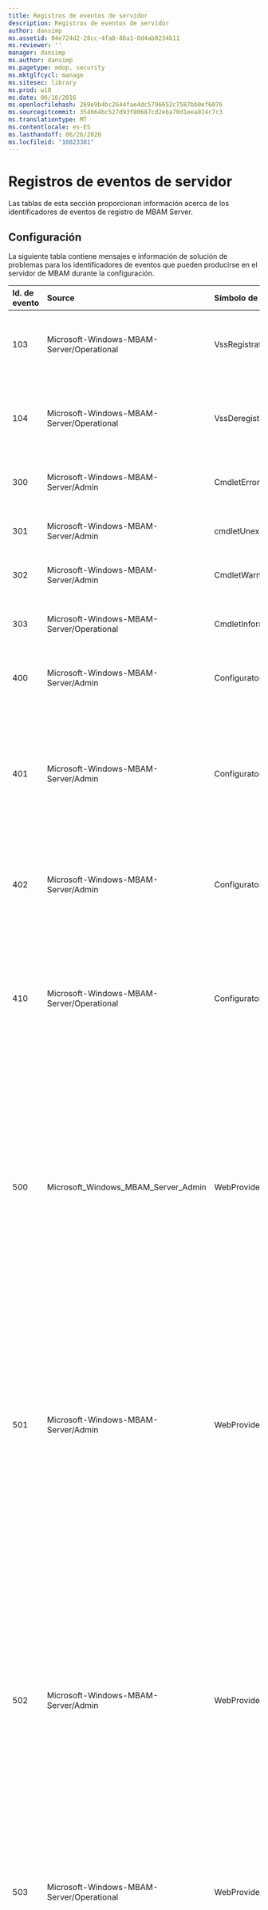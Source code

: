 ```yaml
---
title: Registros de eventos de servidor
description: Registros de eventos de servidor
author: dansimp
ms.assetid: 04e724d2-28cc-4fa8-86a1-0d4ab0234b11
ms.reviewer: ''
manager: dansimp
ms.author: dansimp
ms.pagetype: mdop, security
ms.mktglfcycl: manage
ms.sitesec: library
ms.prod: w10
ms.date: 06/16/2016
ms.openlocfilehash: 269e9b4bc2644fae4dc5796652c7587bb0ef6076
ms.sourcegitcommit: 354664bc527d93f80687cd2eba70d1eea024c7c3
ms.translationtype: MT
ms.contentlocale: es-ES
ms.lasthandoff: 06/26/2020
ms.locfileid: "10823381"
---
```

# Registros de eventos de servidor


Las tablas de esta sección proporcionan información acerca de los identificadores de eventos de registro de MBAM Server.

## Configuración


La siguiente tabla contiene mensajes e información de solución de problemas para los identificadores de eventos que pueden producirse en el servidor de MBAM durante la configuración.

<table>
<colgroup>
<col width="20%" />
<col width="20%" />
<col width="20%" />
<col width="20%" />
<col width="20%" />
</colgroup>
<thead>
<tr class="header">
<th align="left">Id. de evento</th>
<th align="left">Source</th>
<th align="left">Símbolo de evento</th>
<th align="left">Mensaje</th>
<th align="left">Solución de problemas</th>
</tr>
</thead>
<tbody>
<tr class="odd">
<td align="left"><p>103</p></td>
<td align="left"><p>Microsoft-Windows-MBAM-Server/Operational</p></td>
<td align="left"><p>VssRegistrationException</p></td>
<td align="left"><p>Se produjo una excepción durante el registro de VSS.</p></td>
<td align="left"><p></p></td>
</tr>
<tr class="even">
<td align="left"><p>104</p></td>
<td align="left"><p>Microsoft-Windows-MBAM-Server/Operational</p></td>
<td align="left"><p>VssDeregistrationException</p></td>
<td align="left"><p>Se produjo una excepción durante la anulación del registro de VSS.</p></td>
<td align="left"><p></p></td>
</tr>
<tr class="odd">
<td align="left"><p>300</p></td>
<td align="left"><p>Microsoft-Windows-MBAM-Server/Admin</p></td>
<td align="left"><p>CmdletError</p></td>
<td align="left"><p>Error al quitar la carpeta.</p></td>
<td align="left"><p>Indica que se ha producido un error de terminación al realizar una tarea. Examine otros mensajes de eventos en el registro para diagnosticar más el programa de instalación de MBAM.</p></td>
</tr>
<tr class="even">
<td align="left"><p>301</p></td>
<td align="left"><p>Microsoft-Windows-MBAM-Server/Admin</p></td>
<td align="left"><p>cmdletUnexpectedError</p></td>
<td align="left"><p>Error de cmdlet inesperado.</p></td>
<td align="left"><p></p></td>
</tr>
<tr class="odd">
<td align="left"><p>302</p></td>
<td align="left"><p>Microsoft-Windows-MBAM-Server/Admin</p></td>
<td align="left"><p>CmdletWarning</p></td>
<td align="left"><p>ADVERTENCIA de cmdlet.</p></td>
<td align="left"><p></p></td>
</tr>
<tr class="even">
<td align="left"><p>303</p></td>
<td align="left"><p>Microsoft-Windows-MBAM-Server/Operational</p></td>
<td align="left"><p>CmdletInformation</p></td>
<td align="left"><p>Información del cmdlet.</p></td>
<td align="left"><p>Solo informativo; no se necesita solución de problemas. El evento indica que los cmdlets están realizando una tarea, como enabling\disabling una característica o cancelando una operación.</p></td>
</tr>
<tr class="odd">
<td align="left"><p>400</p></td>
<td align="left"><p>Microsoft-Windows-MBAM-Server/Admin</p></td>
<td align="left"><p>ConfiguratorError</p></td>
<td align="left"><p>Error de configurador.</p></td>
<td align="left"><p>Indica que se ha producido un error al iniciar el configurador de MBAM. Asegúrese de que el usuario tiene los privilegios adecuados para iniciar el configurador de MBAM.</p></td>
</tr>
<tr class="even">
<td align="left"><p>401</p></td>
<td align="left"><p>Microsoft-Windows-MBAM-Server/Admin</p></td>
<td align="left"><p>ConfiguratorUnexpectedError</p></td>
<td align="left"><p>Error inesperado del configurador.</p></td>
<td align="left"><p>Indica que se ha producido un error de terminación al realizar una tarea de configurador de MBAM. El mensaje de error contendrá más detalles sobre el error. Examine otros mensajes de error en el registro de eventos para diagnosticar más el programa de instalación de MBAM. Entre los errores conocidos se incluyen:</p>
<ul>
<li><p>Error al recuperar o validar un certificado seleccionado por el usuario</p></li>
<li><p>Error al analizar la dirección URL de los informes</p></li>
<li><p>Error al abrir registros de eventos para el usuario</p></li>
</ul></td>
</tr>
<tr class="odd">
<td align="left"><p>402</p></td>
<td align="left"><p>Microsoft-Windows-MBAM-Server/Admin</p></td>
<td align="left"><p>ConfiguratorWarning</p></td>
<td align="left"><p>ADVERTENCIA del configurador.</p></td>
<td align="left"><p>Indica que una tarea del configurador de MBAM no se ha completado de la forma esperada, pero no ha fallado por completo. Entre las tareas conocidas se incluyen los certificados que faltan en el almacén de LocalMachine\My que se configuró en la característica de aplicación web o un tiempo de espera para una tarea pendiente.</p></td>
</tr>
<tr class="even">
<td align="left"><p>410</p></td>
<td align="left"><p>Microsoft-Windows-MBAM-Server/Operational</p></td>
<td align="left"><p>ConfiguratorInformation</p></td>
<td align="left"><p>Información del configurador.</p></td>
<td align="left"><p>Solo informativo; no se necesita solución de problemas. El evento indica que el configurador de MBAM está invocando una tarea. Entre las tareas conocidas se incluyen:</p>
<ul>
<li><p>Iniciar el configurador</p></li>
<li><p>Comprobar los requisitos previos de software para una característica de MBAM</p></li>
<li><p>Validación de parámetros para una característica de MBAM</p></li>
<li><p>Enabling\disabling\committing una característica de MBAM</p></li>
<li><p>Generar un script de PowerShell desde el configurador</p></li>
</ul></td>
</tr>
<tr class="odd">
<td align="left"><p>500</p></td>
<td align="left"><p>Microsoft_Windows_MBAM_Server_Admin</p></td>
<td align="left"><p>WebProviderUnexpectedError</p></td>
<td align="left"><p>Error inesperado en el proveedor de la aplicación Web.</p></td>
<td align="left"><p>Indica que se ha producido un error al habilitar y configurar un sitio web o un servicio Web de MBAM en IIS. Entre los errores conocidos se incluyen:</p>
<ul>
<li><p>Error al buscar la carpeta raíz del WWW de IIS</p></li>
<li><p>Error al acceder a la configuración de IIS en web.config debido a archivos mal formados o a la configuración perdida</p></li>
<li><p>Error al crear o quitar una aplicación Web</p></li>
<li><p>Violación de acceso a IIS</p></li>
</ul>
<p>Este error también se registra si MBAM no puede tener acceso a Active Directory (AD) para validar cuentas de usuario. Compruebe que IIS está instalado, configurado correctamente y que el servicio IIS se está ejecutando. Compruebe que se hayan superado todas las comprobaciones de requisitos previos del software MBAM. Compruebe que el usuario tiene los permisos correctos para crear aplicaciones web en la instancia de IIS. Compruebe que el usuario tiene acceso para leer los objetos de la cuenta de usuario en AD.</p></td>
</tr>
<tr class="even">
<td align="left"><p>501</p></td>
<td align="left"><p>Microsoft-Windows-MBAM-Server/Admin</p></td>
<td align="left"><p>WebProviderError</p></td>
<td align="left"><p>Error inesperado en el proveedor de la aplicación Web.</p></td>
<td align="left"><p>Indica que se ha producido un error al habilitar, deshabilitar o configurar un sitio web MBAM o un servicio Web en IIS. Entre los errores conocidos se incluyen:</p>
<ul>
<li><p>Error al leer la información de enlace básica o WSHttp desde IIS</p></li>
<li><p>Falta la sección identidad o la entrada DNS en la sección de identidad de los archivos de configuración de IIS</p></li>
<li><p>Error al abrir la clave del registro HKLM\SOFTWARE\Microsoft\InetStp</p></li>
<li><p>Error al leer el valor PathWWWRoot de la clave de registro HKLM\SOFTWARE\Microsoft\InetStp</p></li>
<li><p>El usuario está intentando especificar un nombre de directorio virtual con un nombre reservado para MBAM</p></li>
</ul>
<p>Compruebe que IIS está instalado y configurado correctamente. Compruebe que la clave del registro HKLM\SOFTWARE\Microsoft\InetStp: PathWWWRoot existe y es accesible. Compruebe que la información de enlace en IIS no está dañada.</p></td>
</tr>
<tr class="odd">
<td align="left"><p>502</p></td>
<td align="left"><p>Microsoft-Windows-MBAM-Server/Admin</p></td>
<td align="left"><p>WebProviderWarning</p></td>
<td align="left"><p>ADVERTENCIA del proveedor de la aplicación Web.</p></td>
<td align="left"><p>Indica que se ha producido un error de no terminación al habilitar un sitio web o servicio Web de MBAM. Entre los errores conocidos se incluyen:</p>
<ul>
<li><p>Error al acceder a AD para validar el nombre principal de servicio (SPN) en la cuenta del grupo de aplicaciones</p></li>
<li><p>Error al validar el SPN porque está asignado a varias cuentas en AD</p></li>
<li><p>Error al registrar un SPN en la cuenta del grupo de aplicaciones en AD</p></li>
<li><p>El SPN está registrado en una cuenta que no es el grupo de aplicaciones de AD</p></li>
<li><p>Error al quitar SPN de la cuenta del grupo de aplicaciones en AD durante una operación de reversión</p></li>
<li><p>Error al comprobar si se ha concedido al grupo IIS_IUSRS el privilegio de inicio de sesión como lote en el servidor IIS</p></li>
</ul>
<p>El mensaje de evento contendrá más información sobre el error específico. Compruebe que se puede contactar con AD desde el servidor en el que se está ejecutando la instalación de MBAM. Compruebe que el usuario que ejecuta el programa de instalación de MBAM tiene permisos de lectura en la cuenta del grupo de aplicaciones de AD. Si un SPN ya está registrado en la cuenta del grupo de aplicaciones de AD, asegúrese de que no está registrado en otras cuentas.</p></td>
</tr>
<tr class="even">
<td align="left"><p>503</p></td>
<td align="left"><p>Microsoft-Windows-MBAM-Server/Operational</p></td>
<td align="left"><p>WebProviderInformation</p></td>
<td align="left"><p>Información del proveedor de la aplicación Web. Texto</p></td>
<td align="left"><p>Solo informativo; no se necesita solución de problemas. El evento indica que el programa de instalación de MBAM está invocando una tarea. Las tareas conocidas incluyen la obtención de configuración de IIS, como la información de enlace y el sitio raíz, y la configuración del nombre principal de servicio (SPN).</p></td>
</tr>
<tr class="odd">
<td align="left"><p>600</p></td>
<td align="left"><p>Microsoft-Windows-MBAM-Server/Admin</p></td>
<td align="left"><p>SetupUnexpectedError</p></td>
<td align="left"><p>Error de instalación inesperado.</p></td>
<td align="left"><p>Indica que se ha producido un error de terminación al enabling\disabling o configurar una característica de MBAM. Entre los errores conocidos se incluyen:</p>
<ul>
<li><p>Error al revertir una tarea después de un error</p></li>
<li><p>Error al leer del registro</p></li>
<li><p>Error al crear o eliminar una carpeta en el sistema de archivos</p></li>
<li><p>Error al leer la información de versión de SQL</p></li>
<li><p>Error al registrar VSS Writer en SQL</p></li>
</ul>
<p>El mensaje de evento contendrá más información sobre el error específico. Compruebe que se superan todas las comprobaciones de requisitos previos del software MBAM. Asegúrese de que la ruta de acceso del registro MBAM, si existe, HKEY_LOCAL_MACHINE servidor de \SOFTWARE\Microsoft\MBAM y que todas las subclaves sean legibles. Compruebe que se puede contactar con AD desde el servidor en el que se está ejecutando la instalación de MBAM. Compruebe que el usuario que ejecuta el programa de instalación de MBAM tiene permisos de lectura en AD.</p>
<p>Para un registro de VSS Writer satisfactorio, compruebe que está instalada una versión compatible de SQL y que el usuario que ejecuta el programa de instalación de MBAM puede acceder a una instancia. Si deshabilita una característica de MBAM o desinstala MBAM Compruebe que todos los archivos, como los archivos de registro y los archivos de web.config están cerrados, de modo MBAM puede quitar sus sitios web y servicios Web.</p></td>
</tr>
<tr class="even">
<td align="left"><p>601</p></td>
<td align="left"><p>Microsoft-Windows-MBAM-Server/Admin</p></td>
<td align="left"><p>SetupError</p></td>
<td align="left"><p>Error de instalación.</p></td>
<td align="left"><p>Indica que se ha producido un error de terminación al enabling\disabling o configurar una característica de MBAM. Entre los errores conocidos se incluyen:</p>
<ul>
<li><p>Error al leer la configuración de MBAM en IIS</p></li>
<li><p>Sección appSettings dañada en configuración de IIS o configuración mal configurada</p></li>
<li><p>Error al validar el nombre de host</p></li>
<li><p>Error al leer la información de versión de SQL</p></li>
<li><p>Error al registrar VSS Writer en SQL</p></li>
</ul>
<p>El mensaje de evento contendrá más información sobre el error específico. Compruebe que IIS está instalado y configurado correctamente. Compruebe que se superan todas las comprobaciones de requisitos previos del software MBAM. Para un registro de VSS Writer satisfactorio, compruebe que está instalada una versión compatible de SQL y que el usuario que ejecuta el programa de instalación de MBAM puede acceder a una instancia.</p></td>
</tr>
<tr class="odd">
<td align="left"><p>602</p></td>
<td align="left"><p>Microsoft-Windows-MBAM-Server/Admin</p></td>
<td align="left"><p>SetupWarning</p></td>
<td align="left"><p>ADVERTENCIA de configuración.</p></td>
<td align="left"><p>Indica que se ha producido un error de no terminación al enabling\disabling o configurar una característica de MBAM, como la integración de Configuration Manager (CM) o la aplicación Web de MBAM. Entre los errores conocidos se incluyen: error al eliminar los informes de MBAM desde el punto de función de SRS en el CM y no se puede resolver un nombre de host desde el controlador de dominio. El mensaje de evento contendrá más información sobre el error específico.</p>
<p>Compruebe que se puede contactar con AD desde el servidor en el que se está ejecutando la instalación de MBAM. Compruebe que el usuario que ejecuta el programa de instalación de MBAM tiene permisos para quitar la instancia de SSRS que está configurada como punto de función SRS en CM.</p></td>
</tr>
<tr class="even">
<td align="left"><p>603</p></td>
<td align="left"><p>Microsoft-Windows-MBAM-Server/Operational</p></td>
<td align="left"><p>SetupInformation</p></td>
<td align="left"><p>Información de configuración.</p></td>
<td align="left"><p>Solo informativo; no se necesita solución de problemas.</p></td>
</tr>
<tr class="odd">
<td align="left"><p>605</p></td>
<td align="left"><p>Microsoft-Windows-MBAM-Server/Admin</p></td>
<td align="left"><p>WebProviderSoftwareCheckFailure</p></td>
<td align="left"><p>No se puede habilitar la aplicación web porque no se cumplen una o más dependencias de software.</p></td>
<td align="left"><p>Durante la instalación de MBAM sitio web/servicio Web, MBAM comprueba si los requisitos previos necesarios están en vigor. Este mensaje indica que MBAM no pudo instalar el sitio web o el servicio Web solicitado porque falta el requisito previo necesario. Consulte mensajes de error anteriores a este mensaje para obtener más información sobre los requisitos previos que faltan.</p></td>
</tr>
<tr class="even">
<td align="left"><p>606</p></td>
<td align="left"><p>Microsoft-Windows-MBAM-Server/Admin</p></td>
<td align="left"><p>SetupParameterValidationFailure</p></td>
<td align="left"><p>El parámetro necesario para habilitar la característica de servidor no se especificó o no pasó la validación.</p></td>
<td align="left"><p>Indica que el parámetro necesario para configurar una característica de MBAM no se especificó o no pasó la validación.</p></td>
</tr>
<tr class="odd">
<td align="left"><p>607</p></td>
<td align="left"><p>Microsoft-Windows-MBAM-Server/Admin</p></td>
<td align="left"><p>SetupParameterValidationFailureWithError</p></td>
<td align="left"><p>Error al intentar validar el parámetro especificado necesario para habilitar la característica de servidor.</p></td>
<td align="left"><p>Indica que se detectó un error al intentar validar el parámetro especificado que se necesita para habilitar la característica de servidor.</p></td>
</tr>
<tr class="even">
<td align="left"><p>700</p></td>
<td align="left"><p>Microsoft-Windows-MBAM-Server/Admin</p></td>
<td align="left"><p>DbProviderUnexpectedError</p></td>
<td align="left"><p>Error inesperado de proveedor de base de BD.</p></td>
<td align="left"><p></p></td>
</tr>
<tr class="odd">
<td align="left"><p>701</p></td>
<td align="left"><p>Microsoft-Windows-MBAM-Server/Admin</p></td>
<td align="left"><p>DbProviderError</p></td>
<td align="left"><p>Error de proveedor de BD.</p></td>
<td align="left"><p>El mensaje contenido en la sección EventDetails debe proporcionar más información sobre el error real. Estas son algunas de las áreas que hay que comprobar:</p>
<ul>
<li><p>El programa de instalación de MBAM no se pudo conectar a la base de datos con la información de conexión proporcionada. Compruebe los detalles de la cadena de conexión proporcionados a la instalación de MBAM.</p></li>
<li><p>El programa de instalación de MBAM no se pudo conectar a la base de datos proporcionada mediante las credenciales de cuenta de dominio proporcionadas. Compruebe que el nombre de usuario y la contraseña de la cuenta de dominio sean válidos.</p></li>
<li><p>El programa de instalación de MBAM no se pudo conectar a la base de datos proporcionada mediante las credenciales de cuenta de dominio proporcionadas. Compruebe que la cuenta de dominio proporcionada tiene los permisos necesarios para conectarse a la base de datos de MBAM.</p></li>
<li><p>MBAM DAC PAC fallará si ya hay instalada una versión más reciente de MBAM base de datos. Compruebe que no existe una nueva versión de MBAM DBs en el servidor SQL Server dado.</p></li>
</ul></td>
</tr>
<tr class="even">
<td align="left"><p>702</p></td>
<td align="left"><p>Microsoft-Windows-MBAM-Server/Admin</p></td>
<td align="left"><p>DbProviderWarning</p></td>
<td align="left"><p>ADVERTENCIA de proveedor de base de BD.</p></td>
<td align="left"><p></p></td>
</tr>
<tr class="odd">
<td align="left"><p>703</p></td>
<td align="left"><p>Microsoft-Windows-MBAM-Server/Operational</p></td>
<td align="left"><p>DbProviderInformation</p></td>
<td align="left"><p>Información de proveedor de BD.</p></td>
<td align="left"><p>Solo informativo; no se necesita solución de problemas.</p></td>
</tr>
<tr class="even">
<td align="left"><p>704</p></td>
<td align="left"><p>Microsoft-Windows-MBAM-Server/Admin</p></td>
<td align="left"><p>DbProviderDacError</p></td>
<td align="left"><p>Se produjo un error al implementar la aplicación de capa de datos.</p></td>
<td align="left"><p>MBAM empaqueta sus bases de datos como aplicaciones de capa de datos e intenta registrarlas con Microsoft. SqlServer. DAC. DacServices. El mensaje de error en contexto es notificado por el servicio DAC. El evento debe contener información detallada sobre lo que causó. Lea la información del mensaje de error para solucionar y corregir el problema.</p></td>
</tr>
<tr class="odd">
<td align="left"><p>705</p></td>
<td align="left"><p>Microsoft-Windows-MBAM-Server/Admin</p></td>
<td align="left"><p>DbProviderDacWarning</p></td>
<td align="left"><p>Se produjo una advertencia al implementar la aplicación de capa de datos.</p></td>
<td align="left"><p>MBAM empaqueta sus bases de datos como aplicación de capa de datos e intenta registrarlas con Microsoft. SqlServer. DAC. DacServices. El servicio DAC notifica el mensaje de advertencia en contexto. El evento debe contener información detallada sobre lo que causó. Lea la información del mensaje de advertencia para solucionar y corregir el problema.</p></td>
</tr>
<tr class="even">
<td align="left"><p>706</p></td>
<td align="left"><p>Microsoft-Windows-MBAM-Server/Operational</p></td>
<td align="left"><p>DbProviderDacInformation</p></td>
<td align="left"><p>Se generó un mensaje al implementar la aplicación de capa de datos.</p></td>
<td align="left"><p>Solo informativo; no se necesita solución de problemas.</p></td>
</tr>
<tr class="odd">
<td align="left"><p>800</p></td>
<td align="left"><p>Microsoft-Windows-MBAM-Server/Admin</p></td>
<td align="left"><p>ReportProviderUnexpectedError</p></td>
<td align="left"><p>Error inesperado del proveedor de informes.</p></td>
<td align="left"><p>Error inesperado del proveedor de informes. Texto {exceptionDetails} Estos son algunos de los posibles detalles de la excepción:</p>
<p><strong>Se produjo un error al obtener el nombre del directorio &#39; {directoryName} &#39;</strong></p>
<p><strong>Se produjo una excepción al obtener archivos para el directorio &#39; {directoryName} &#39;</strong></p>
<p><strong>Se produjo una excepción al enumerar los directorios en el directorio &#39; {directoryName} &#39;</strong></p>
<p><strong>Se produjo una excepción al leer todos los bytes del archivo &#39; {fileName} &#39;</strong></p>
<p>Durante la instalación de MBAM, el programa de instalación de MBAM descomprime todos los archivos de informe en la ruta de instalación especificada. Como parte de la instalación de informes, el módulo de instalación intenta acceder a los archivos de informe descomprimidos en la ruta de instalación y se comunica con SQL Reporting Services para publicar los archivos de informe. Los errores anteriores se producen cuando MBAM no puede acceder a los archivos o carpetas en la ruta de instalación descomprimida. Estas son algunas sugerencias para solucionar este problema:</p>
<ul>
<li><p>Verifique que MBAM esté instalado.</p></li>
<li><p>Compruebe que el usuario que ejecuta la aplicación RegKey HKEY_LOCAL_MACHINE \SOFTWARE\Microsoft\MBAM Server\InstallationPath está presente y es accesible para él.</p></li>
<li><p>Compruebe que la ruta de acceso a los archivos de informe en MBAM InstallationPath no supere 248 caracteres.</p></li>
<li><p>Compruebe que la carpeta de instalación de MBAM o los archivos contenidos en MBAM no se han modificado desde la instalación.</p></li>
<li><p>Compruebe que el usuario que ejecuta la configuración está autorizado para leer o escribir en la carpeta de instalación MBAM.</p></li>
</ul>
<p><strong>Error en la conectividad de Reporting Services. {exceptionDetails}</strong></p>
<p>Durante la instalación de MBAM informes, los módulos intentan comunicarse con los servicios Web de SSRS para crear carpetas y publicar informes. El mensaje anterior indica que MBAM no pudo encontrar ni comunicarse con los servicios Web de SSRS. Estas son algunas sugerencias para solucionar este problema:</p>
<ul>
<li><p>Comprobar que SSRS está instalado en el equipo especificado.</p></li>
<li><p>Con la consola de SSRS, compruebe que SSRS está habilitado y se está ejecutando.</p></li>
<li><p>Comprobar que el usuario que ejecuta la configuración está autorizado para acceder a SSRS.</p></li>
</ul>
<p><strong>Error al quitar los informes de MBAM con la dirección URL de la instancia de Reporting Services &#39; {SSRSInstanceUrl} &#39;. Asegúrese de que la instancia de SSRS necesaria para los informes de MBAM se esté ejecutando y esté configurada correctamente.</strong></p>
<p>Cuando se produce un error en la instalación de MBAM o el usuario deshabilita las características de informes de MBAM, el módulo de instalación quita los informes de SSRS. El mensaje anterior indica que MBAM no pudo quitar los informes de SSRS. Estas son algunas sugerencias para solucionar este problema:</p>
<ul>
<li><p>Comprobar que SSRS está instalado en el equipo especificado.</p></li>
<li><p>Con la consola de SSRS, compruebe que SSRS está habilitado y se está ejecutando.</p></li>
<li><p>Compruebe que el usuario que ejecuta la configuración tiene autorización para acceder a SSRS.</p></li>
</ul>
<p><strong>Se produjo un error durante la publicación de informes. {exceptionDetails}.</strong></p>
<p>Durante la instalación de MBAM informes, los módulos intentan comunicarse con los servicios Web de SSRS para crear carpetas y publicar informes. El mensaje anterior indica que el servicio Web de SSRS informó de un informe y una excepción durante la publicación de informes. Estas son algunas sugerencias para solucionar este problema:</p>
<ul>
<li><p>Con la consola de SSRS, compruebe que SSRS está habilitado y se está ejecutando.</p></li>
<li><p>Compruebe que el usuario que ejecuta la configuración está autorizado para acceder a los informes y publicarlos en SSRS.</p></li>
</ul>
<p><strong>Ya existe una directiva para el nombre de usuario de grupo &#39; {nombreusuario} &#39;. En caso de que no sea correcta, revise manualmente el servicio de informes para las directivas duplicadas o no válidas.</strong></p>
<p>Después de publicar los informes de MBAM, el programa de instalación de MBAM intenta crear un MBAM notificar a los usuarios los roles (si todavía no existe) y establece la Directiva de usuario correspondiente. El error anterior indica que el servicio Web de SSRS produjo una excepción al configurar la Directiva de rol de usuario de informes. Siga las instrucciones del mensaje de evento y consulte &quot; <a href="https://www.microsoft.com/technet/support/ee/transform.aspx?ProdName=SQL+Server+Reporting+Services&amp;ProdVer=8.00&amp;EvtID=rsInvalidPolicyDefinition&amp;EvtSrc=Microsoft.ReportingServices.Diagnostics.ErrorStrings.resources.Strings&amp;LCID=1033&amp;quot" data-raw-source="https://www.microsoft.com/technet/support/ee/transform.aspx?ProdName=SQL+Server+Reporting+Services&amp;amp;ProdVer=8.00&amp;amp;EvtID=rsInvalidPolicyDefinition&amp;amp;EvtSrc=Microsoft.ReportingServices.Diagnostics.ErrorStrings.resources.Strings&amp;amp;LCID=1033&amp;quot"> https://www.microsoft.com/technet/support/ee/transform.aspx?ProdName=SQL+Server+Reporting+Services&amp ; ProdVer = 8.00 &amp; EvtID = rsInvalidPolicyDefinition &amp; EvtSrc = Microsoft. ReportingServices. Diagnostics. errorStrings. Resources. Strings: &amp; 1033&quot </a> ; para obtener más ayuda.</p>
<p><strong>Se produjo un error al validar el acceso a SSRS {exceptionDetails}.</strong></p>
<p>Como parte de la comprobación de requisitos previos, MBAM el programa de instalación verifica si el usuario tiene los permisos necesarios para obtener acceso a la carpeta o crear una carpeta en SSRS. El mensaje de error indica que se ha producido una excepción al comprobar el acceso a SSRS. Consulte los detalles de la excepción para obtener sugerencias de depuración.</p>
<p><strong>Se produjo un error de SOAP al comprobar la dirección URL de SSRS. {exceptionDetails}</strong></p>
<p><strong>Se produjo un error Web al comprobar la dirección URL de SSRS. {exceptionDetails}</strong></p>
<p><strong>Se produjo un error de http/https al comprobar la dirección URL de SSRS. {exceptionDetails}</strong></p>
<p><strong>Se produjo un error al comprobar la dirección URL de SSRS. {exceptionDetails}</strong></p>
<p>Como parte de la comprobación de requisitos previos, MBAM el programa de instalación recupera las direcciones URL asociadas a la instancia de SSRS proporcionada e intenta comunicarse con el servicio Web de SSRS. El mensaje de error anterior indica que el servicio Web de SSRS en la dirección URL dada ha producido una excepción, consulte los detalles de la excepción para obtener más información. Estas son algunas sugerencias para resolver problemas de comunicación de SSRS.</p>
<ul>
<li><p>Comprobar que SSRS está instalado en el equipo especificado.</p></li>
<li><p>Con la consola de SSRS, compruebe que SSRS está habilitado y se está ejecutando.</p></li>
<li><p>Compruebe que el usuario que ejecuta la configuración tiene autorización para acceder a SSRS.</p></li>
</ul>
<p><strong>Se produjo un error al recuperar la versión de SSRS. {exceptionDetails}</strong></p>
<p>Como parte de la comprobación de requisitos previos, la configuración de MBAM consulta a WMI para recuperar el número de versión asociado a la instancia de SSRS proporcionada. El mensaje de error anterior indica que se produjo una excepción al consultar WMI. Para obtener más información, consulta exceptionDetails. Estas son algunas de las comprobaciones que puede realizar:</p>
<ul>
<li><p>Compruebe que SSRS con el nombre de instancia dado está instalado en el equipo especificado.</p></li>
<li><p>Con la consola de SSRS, compruebe que SSRS está habilitado y se está ejecutando.</p></li>
<li><p>Compruebe que el usuario que ejecuta la configuración está autorizado para consultar la clase SSRS en el espacio de nombres WMI.</p></li>
</ul>
<p><strong>El usuario actual no tiene autorización para acceder al espacio de nombres WMI &#39; {ssrsWMINamespace} &#39;.</strong></p>
<p><strong>Se produjo un error al enumerar el espacio de nombres &#39; {ssrsWMINamespace} &#39;. No se encuentra el servidor RPC para SSRS proveedor WMI en el host local.</strong></p>
<p><strong>Se produjo un error al enumerar el espacio de nombres &#39; {ssrsNamespace} &#39;. No se puede encontrar una instancia de SSRS en el host local.</strong></p>
<p><strong>Se produjo un error al acceder a WMI. No se encontró el servidor RPC para la instancia &#39; {ssrsInstance} &#39;.</strong></p>
<p><strong>Se produjo un error al acceder a WMI. El nombre de instancia &#39; {ssrsInstanceName} &#39; no es correcto.</strong></p>
<p><strong>Se produjo un error al acceder a WMI. No se puede encontrar la instancia &#39; {ssrsInstanceName} &#39; en el host local.</strong></p>
<p>Como parte de la comprobación de requisitos previos, la configuración de MBAM consulta a WMI para recuperar el espacio de nombres WMI asociado a la instancia dada. El mensaje de error anterior indica que se ha producido una excepción al consultar WMI. Para obtener más información, consulta exceptionDetails. Estas son algunas de las comprobaciones que puede realizar:</p>
<ul>
<li><p>Compruebe que SSRS con el nombre de instancia dado está instalado en el equipo especificado.</p></li>
<li><p>Con la consola de SSRS, compruebe que SSRS está habilitado y se está ejecutando.</p></li>
<li><p>Compruebe que el usuario que ejecuta la configuración está autorizado para acceder/consultar la clase SSRS en el espacio de nombres WMI.</p></li>
</ul></td>
</tr>
<tr class="even">
<td align="left"><p>801</p></td>
<td align="left"><p>Microsoft-Windows-MBAM-Server/Admin</p></td>
<td align="left"><p>ReportProviderError</p></td>
<td align="left"><p>Error inesperado del proveedor de informes.</p></td>
<td align="left"><p>Dado el nombre de instancia de SQL Server Reporting Services, MBAM intenta encontrar el espacio de nombres WMI correspondiente a la instancia de informes y conectarse a él. Este error se produce si MBAM encuentra una excepción cuando MBAM busca o intenta conectar con el espacio de nombres WMI de SSRS. Lea la información de los mensajes de error que se han registrado en el canal de instalación de MBAM antes de este mensaje para obtener más información. Estas son algunas de las cosas que puede comprobar:</p>
<ul>
<li><p>Comprobar que SSRS con el nombre de instancia proporcionado está activo y ejecutándose</p></li>
<li><p>Compruebe que la cuenta de usuario con la instalación de MBAM tiene los permisos necesarios para consultar/conectar al espacio de nombres WMI de SSRS</p></li>
</ul></td>
</tr>
<tr class="odd">
<td align="left"><p>802</p></td>
<td align="left"><p>Microsoft-Windows-MBAM-Server/Admin</p></td>
<td align="left"><p>ReportProviderWarning</p></td>
<td align="left"><p>ADVERTENCIA del proveedor de informes.</p></td>
<td align="left"><p></p></td>
</tr>
<tr class="even">
<td align="left"><p>803</p></td>
<td align="left"><p>Microsoft-Windows-MBAM-Server/Operational</p></td>
<td align="left"><p>ReportProviderInformation</p></td>
<td align="left"><p>Información del proveedor de informes.</p></td>
<td align="left"><p>Solo informativo; no se necesita solución de problemas.</p></td>
</tr>
<tr class="odd">
<td align="left"><p>900</p></td>
<td align="left"><p>Microsoft-Windows-MBAM-Server/Admin</p></td>
<td align="left"><p>CMProviderUnexpectedError</p></td>
<td align="left"><p>Error inesperado del proveedor de CM.</p></td>
<td align="left"><p>Indica que se ha producido un error de terminación al enabling\disabling o configurar la característica de integración de Configuration Manager (CM) en MBAM. Entre los errores conocidos se incluyen:</p>
<ul>
<li><p>Error al conectar con el servidor de sitio de CM a través del proveedor de SMS</p></li>
<li><p>Error al leer del registro</p></li>
<li><p>Error al crear o eliminar una carpeta en el sistema de archivos</p></li>
<li><p>Error al ubicar la instalación de la consola de Configuration Manager en la máquina local</p></li>
<li><p>Error al recuperar información para la instancia de SSRS que está configurada como punto de función SRS en CM</p></li>
</ul>
<p>El mensaje de evento contendrá más información sobre el error específico. Compruebe que se superan todas las comprobaciones de requisitos previos del software MBAM. Compruebe que la ruta de acceso del registro MBAM, si existe, HKEY_LOCAL_MACHINE servidor de \SOFTWARE\Microsoft\MBAM y que todas las subclaves sean legibles. Compruebe que MBAM se ha integrado con una versión compatible de Configuration Manager. Compruebe que la consola de Configuration Manager está instalada en el equipo en el que se invoca la configuración de MBAM y que la consola se puede usar para conectarse al servidor de sitio de CM de destino. Compruebe que haya una instancia de SSRS válida configurada como punto de función SRS en CM y que el usuario que ejecuta el programa de instalación de MBAM tiene permisos de read\write en la instancia de SSRS.</p></td>
</tr>
<tr class="even">
<td align="left"><p>901</p></td>
<td align="left"><p>Microsoft-Windows-MBAM-Server/Admin</p></td>
<td align="left"><p>CMProviderError</p></td>
<td align="left"><p>Error inesperado del proveedor de CM.</p></td>
<td align="left"><p>Indica que se ha producido un error de terminación al enabling\disabling o configurar la característica de integración de Configuration Manager (CM) en MBAM. Entre los errores conocidos se incluyen:</p>
<ul>
<li><p>Error al conectar con el servidor de sitio de CM a través del proveedor de SMS</p></li>
<li><p>Error al leer del registro</p></li>
<li><p>Error al crear o eliminar una carpeta en el sistema de archivos</p></li>
<li><p>Error al ubicar la instalación de la consola de Configuration Manager en la máquina local</p></li>
<li><p>falta la carpeta de ConfigMgr en SSRS como la carpeta raíz para los informes de punto de función SRS</p></li>
<li><p>origen de datos compartido de ConfigMgr ausente en SSRS</p></li>
<li><p>Error al implementar informes de SSRS en la instancia de SSRS que está configurada como un punto de función SRS en CM</p></li>
<li><p>Error al crear elementos de configuración y líneas de base en CM</p></li>
</ul>
<p>El mensaje de evento contendrá más información sobre el error específico. Compruebe que se superan todas las comprobaciones de requisitos previos del software MBAM. Compruebe que la ruta de acceso del registro MBAM, si existe, HKEY_LOCAL_MACHINE servidor de \SOFTWARE\Microsoft\MBAM y que todas las subclaves sean legibles. Compruebe que MBAM se ha integrado con una versión compatible de Configuration Manager. Compruebe que la consola de Configuration Manager está instalada en el equipo en el que se invoca la configuración de MBAM y que la consola se puede usar para conectarse al servidor de sitio de CM de destino. Compruebe que el usuario tiene los permisos de read\write necesarios para crear elementos de configuración, líneas de base y colecciones en CM. Compruebe que haya una instancia de SSRS válida configurada como punto de función SRS en CM y que el usuario que ejecuta el programa de instalación de MBAM tiene permisos de read\write en la instancia de SSRS.</p></td>
</tr>
<tr class="odd">
<td align="left"><p>902</p></td>
<td align="left"><p>Microsoft_Windows_MBAM_Server_Admin</p></td>
<td align="left"><p>CMProviderWarning</p></td>
<td align="left"><p>ADVERTENCIA de proveedor de CM.</p></td>
<td align="left"><p>Indica que se ha producido un error de no terminación al habilitar la característica de integración de Configuration Manager (CM). Entre los errores conocidos se incluyen: no se pueden confirmar las reglas de recopilación en la colección de equipos compatibles MBAM en CM y otros SSRS y errores relacionados con la red.</p>
<p>El mensaje de evento contendrá más información sobre el error específico. Algunas de las operaciones que provocaron esta advertencia se retirarán después de la advertencia. Si después de varios intentos persiste el error, MBAM podría finalizar con un error real. Examine otros mensajes de eventos en el registro para diagnosticar más el programa de instalación de MBAM.</p></td>
</tr>
<tr class="even">
<td align="left"><p>903</p></td>
<td align="left"><p>Microsoft-Windows-MBAM-Server/Operational</p></td>
<td align="left"><p>CMProviderInformation</p></td>
<td align="left"><p>Información del proveedor de CM.</p></td>
<td align="left"><p>Solo informativo; no se necesita solución de problemas.</p></td>
</tr>
</tbody>
</table>

 

## Operación


La tabla siguiente contiene mensajes e información de solución de problemas para los identificadores de eventos que se pueden producir mientras se ejecuta MBAM.

<table>
<colgroup>
<col width="20%" />
<col width="20%" />
<col width="20%" />
<col width="20%" />
<col width="20%" />
</colgroup>
<thead>
<tr class="header">
<th align="left">Id. de evento</th>
<th align="left">Source</th>
<th align="left">Símbolo de evento</th>
<th align="left">Mensaje</th>
<th align="left">Solución de problemas</th>
</tr>
</thead>
<tbody>
<tr class="odd">
<td align="left"><p>uno</p></td>
<td align="left"><p>Microsoft-Windows-MBAM-web/administrador</p></td>
<td align="left"><p>WebAppSpnError</p></td>
<td align="left"><p>Aplicación: {SiteName} {VirtualDirectory} no tiene los siguientes nombres principales de servicio (SPN): {ListOfSpns} registrar los SPN necesarios en la cuenta: {ExecutionAccount}.</p></td>
<td align="left"><p>Para que la autenticación integrada de Windows funcione correctamente, es necesario disponer de SPN. Este mensaje indica que el SPN necesario para la aplicación MBAM no se ha configurado correctamente. Los detalles contenidos en este evento deben proporcionar más información.</p>
<p>Para obtener más información, vea "nombre principal de servicio (SPN)" en los <a href="mbam-25-server-prerequisites-for-stand-alone-and-configuration-manager-integration-topologies.md#bkmk-prereqsams" data-raw-source="[MBAM 2.5 Server Prerequisites for Stand-alone and Configuration Manager Integration Topologies](mbam-25-server-prerequisites-for-stand-alone-and-configuration-manager-integration-topologies.md#bkmk-prereqsams)"> requisitos previos del servidor de MBAM 2,5 para topologías de integración de administrador independiente y de configuración </a> .</p></td>
</tr>
<tr class="even">
<td align="left"><p>cuatro</p></td>
<td align="left"><p>Microsoft-Windows-MBAM-web/Operational</p></td>
<td align="left"><p>PerformanceCounterError</p></td>
<td align="left"><p>Se produjo un error al recuperar un contador de rendimiento.</p>
<p>Mensaje: {EventMessage} Categoría: {CategoryOfPerformanceCounter} contador de rendimiento: {NameOfPerformanceCounter} instancia: {nombre de instancia de categoría de contador de rendimiento} excepción: {ExceptionThrown}</p>
<p>El mensaje de seguimiento contendrá el mensaje de excepción real, algunos de los cuales se explican aquí:</p>
<p><strong>ArgumentNullException </strong> : esta excepción se produce si la categoría, el contador o la instancia del contador de rendimiento solicitado no es válido.</p>
<p><strong>System. InvalidOperationException </strong> : categoryName es una cadena vacía ( &quot; &quot; ) o es una cadena vacía ( &quot; &quot; ).</p>
<p>-o bien-la configuración de los permisos de lectura y escritura solicitada no es válida para este contador.</p>
<p>-o bien-la categoría especificada no existe (si readOnly es true).</p>
<p>-o bien-la categoría especificada no es una categoría personalizada de .NET Framework (si readOnly es false).</p>
<p>-o bien-la categoría especificada se marca como de varias instancias y requiere que se cree el contador de rendimiento con un nombre de instancia.</p>
<p>-o-instanceName es superior a 127 caracteres.</p>
<p>-o-categoryName y ennombre se han localizado en diferentes idiomas.</p>
<p><strong>System. ComponentModel. Win32Exception </strong> : se ha producido un error al acceder a una API del sistema.</p>
<p><strong>System. PlatformNotSupportedException </strong> : la plataforma es windows 98 o Windows Millennium Edition (me), que no admite los contadores de rendimiento.</p>
<p><strong>System. UnauthorizedAccessException </strong> : el código que se ejecuta sin privilegios de administrador intentó leer un contador de rendimiento.</p></td>
<td align="left"><p>El mensaje contenido en el evento proporcionará más información sobre la excepción que se ha iniciado. Si se inició una excepción System. UnauthorizedAccessException, compruebe que la cuenta de ejecución de MBAM (grupo de aplicaciones) tenga acceso a las API de los contadores de rendimiento.</p></td>
</tr>
<tr class="odd">
<td align="left"><p>100</p></td>
<td align="left"><p>Microsoft-Windows-MBAM-web/administrador</p></td>
<td align="left"><p>AdminServiceRecoveryDbError</p></td>
<td align="left"><p><strong>GetMachineUsers </strong> : se produjo un error al obtener la información de usuario de la base de datos. Mensaje: {Message}-o bien-</p>
<p><strong>GetRecoveryKey </strong> : se produjo un error al obtener la clave de recuperación de la base de datos. Mensaje: {Message}-o bien-</p>
<p><strong>GetRecoveryKey </strong> : se produjo un error al obtener la información de usuario de la base de datos. Mensaje: {Message}-o bien-</p>
<p><strong>GetRecoveryKeyIds </strong> : se produjo un error al obtener los identificadores de clave de recuperación de la base de datos. Mensaje: {Message}-o bien-</p>
<p><strong>GetTpmHashForUser </strong> : se produjo un error al obtener datos hash de TPM de la base de datos de recuperación. Mensaje: {Message}-o bien-</p>
<p><strong>GetTpmHashForUser </strong> : se produjo un error al obtener datos hash de TPM de la base de datos de recuperación. Mensaje: {Message}-o bien-</p>
<p><strong>QueryDriveRecoveryData </strong> : se produjo un error al obtener datos de recuperación de unidades de la base de datos. Mensaje: {Message}-o bien-</p>
<p><strong>QueryRecoveryKeyIdsForUser </strong> : se produjo un error al obtener los identificadores de clave de recuperación de la base de datos. Mensaje: {Message}-o bien-</p>
<p><strong>QueryVolumeUsers </strong> : se produjo un error al obtener la información de usuario de la base de datos.</p></td>
<td align="left"><p>Este mensaje se registra siempre que se produce una excepción al comunicarte con la base de datos de recuperación de MBAM. Lea la información contenida en el seguimiento para obtener detalles específicos sobre la excepción.</p>
<p>Para obtener instrucciones detalladas para la solución de problemas, consulte el artículo de TechNet <a href="https://social.technet.microsoft.com/wiki/contents/articles/2102.how-to-troubleshoot-connecting-to-the-sql-server-database-engine.aspx" data-raw-source="[How to Troubleshoot Connecting to the SQL Server Database Engine](https://social.technet.microsoft.com/wiki/contents/articles/2102.how-to-troubleshoot-connecting-to-the-sql-server-database-engine.aspx)"> sobre cómo solucionar problemas de conexión con el motor de base de datos de SQL Server </a> .</p></td>
</tr>
<tr class="even">
<td align="left"><p>101</p></td>
<td align="left"><p>Microsoft-Windows-MBAM-web/administrador</p></td>
<td align="left"><p>AdminServiceComplianceDbError</p></td>
<td align="left"><p><strong>GetRecoveryKey </strong> : se produjo un error al registrar un evento de auditoría en la base de datos de cumplimiento. Mensaje: {Message}-o bien-</p>
<p><strong>GetRecoveryKeyIds </strong> : se produjo un error al registrar un evento de auditoría en la base de datos de cumplimiento. Mensaje: {Message}-o bien-</p>
<p><strong>GetTpmHashForUser </strong> : se produjo un error al registrar un evento de auditoría en la base de datos de cumplimiento. Mensaje: {Message}-o bien-</p>
<p><strong>QueryRecoveryKeyIdsForUser </strong> : se produjo un error al registrar un evento de auditoría en la base de datos de cumplimiento. Mensaje: {Message}-o bien-</p>
<p><strong>QueryDriveRecoveryData </strong> : se produjo un error al registrar un evento de auditoría en la base de datos de cumplimiento. Mensaje: {mensaje}</p></td>
<td align="left"><p>Este mensaje se registra siempre que se produce una excepción al comunicar la base de datos de cumplimiento de MBAM. Lea la información contenida en el seguimiento para obtener detalles específicos sobre la excepción.</p>
<p>Para obtener instrucciones detalladas para la solución de problemas, consulte el artículo de TechNet <a href="https://social.technet.microsoft.com/wiki/contents/articles/2102.how-to-troubleshoot-connecting-to-the-sql-server-database-engine.aspx" data-raw-source="[How to Troubleshoot Connecting to the SQL Server Database Engine](https://social.technet.microsoft.com/wiki/contents/articles/2102.how-to-troubleshoot-connecting-to-the-sql-server-database-engine.aspx)"> sobre cómo solucionar problemas de conexión con el motor de base de datos de SQL Server </a> .</p></td>
</tr>
<tr class="odd">
<td align="left"><p>102</p></td>
<td align="left"><p>Microsoft-Windows-MBAM-web/administrador</p></td>
<td align="left"><p>AgentServiceRecoveryDbError</p></td>
<td align="left"><p></p></td>
<td align="left"><p>Este mensaje indica una excepción cuando el servicio agente de MBAM intenta comunicarse con la base de datos de recuperación. Lea el mensaje contenido en el evento para obtener información específica sobre la excepción.</p>
<p>Consulte el artículo de TechNet <a href="https://social.technet.microsoft.com/wiki/contents/articles/2102.how-to-troubleshoot-connecting-to-the-sql-server-database-engine.aspx" data-raw-source="[How to Troubleshoot Connecting to the SQL Server Database Engine](https://social.technet.microsoft.com/wiki/contents/articles/2102.how-to-troubleshoot-connecting-to-the-sql-server-database-engine.aspx)"> sobre cómo solucionar problemas de conexión al motor de base de datos de SQL Server </a> para comprobar si la cuenta del grupo de aplicaciones MBAM tiene los permisos necesarios para conectarse o ejecutar en MBAM base de datos de recuperación.</p></td>
</tr>
<tr class="even">
<td align="left"><p>103</p></td>
<td align="left"><p>Microsoft-Windows-MBAM-web/administrador</p></td>
<td align="left"><p>AgentServiceError</p></td>
<td align="left"><p>No se puede detectar la cuenta del equipo cliente ni la cuenta de usuario de migración de datos. O bien</p>
<p>Error en la verificación de cuenta para la identidad del autor de la llamada.</p></td>
<td align="left"><p>Cada vez que se realiza una llamada a los &quot; &quot; &quot; métodos Web PostKeyRecoveryInfo, IsRecoveryKeyResetRequired &quot; , &quot; COMMITRECOVERYKEYREST &quot; o &quot; GetTpmHash &quot; Web en MBAM servicios de agente, se recupera el contexto de llamada para obtener las credenciales de la llamada. Si el contexto de la llamada es null o está vacío, el servicio del agente MBAM &quot; no puede detectar la cuenta del equipo cliente ni la cuenta de usuario de migración de datos.&quot;</p>
<p>El mensaje &quot; no se pudo comprobar la identidad de la persona que llama &quot; si el método Web espera que la persona que llama se registre en una cuenta de equipo y la persona que llama no es una cuenta de equipo, o si el método Web está excepto que la persona que llama es una cuenta de usuario y la persona que llama no es una cuenta de usuario ni miembro de la cuenta de grupo de migración</p></td>
</tr>
<tr class="odd">
<td align="left"><p>104</p></td>
<td align="left"><p>Microsoft-Windows-MBAM-web/administrador</p></td>
<td align="left"><p>StatusServiceComplianceDbConfigError</p></td>
<td align="left"><p>&quot;La cadena de conexión de la base de datos de cumplimiento del registro está vacía.&quot;</p></td>
<td align="left"><p>Este mensaje se registra cuando la cadena de conexión de BD de cumplimiento no es válida.</p>
<p>Compruebe el valor de la clave de registro HKLM\Software\Microsoft\MBAM Server\Web\ComplianceDBConnectionString</p></td>
</tr>
<tr class="even">
<td align="left"><p>105</p></td>
<td align="left"><p>Microsoft-Windows-MBAM-web/administrador</p></td>
<td align="left"><p>StatusServiceComplianceDbError</p></td>
<td align="left"><p></p></td>
<td align="left"><p>Este error indica que los sitios web de MBAM/Web Services no pudieron conectarse a la base de datos de MBAMCompliance.</p>
<p>Consulte el artículo de TechNet <a href="https://social.technet.microsoft.com/wiki/contents/articles/2102.how-to-troubleshoot-connecting-to-the-sql-server-database-engine.aspx" data-raw-source="[How to Troubleshoot Connecting to the SQL Server Database Engine](https://social.technet.microsoft.com/wiki/contents/articles/2102.how-to-troubleshoot-connecting-to-the-sql-server-database-engine.aspx)"> sobre cómo solucionar problemas de conexión al motor de base de datos de SQL Server </a> para comprobar que la cuenta del grupo de aplicaciones de IIS podría conectarse a la base de datos de cumplimiento de MBAM.</p></td>
</tr>
<tr class="odd">
<td align="left"><p>106</p></td>
<td align="left"><p>Microsoft-Windows-MBAM-web/administrador</p></td>
<td align="left"><p>HelpdeskError</p></td>
<td align="left"><p>La solicitud a la dirección URL {URL} causó un error interno. O bien</p>
<p>Se produjo un error al obtener información de contexto de ejecución. No se puede comprobar el registro del nombre principal de servicio (SPN). O bien</p>
<p>Se produjo un error al comprobar el registro de nombre principal de servicio (SPN).</p></td>
<td align="left"><p>Indica que se ha producido una excepción no controlada en la aplicación del Departamento de soporte técnico. Revise las entradas del registro en el canal operativo del administrador de MBAM para buscar la excepción específica. ni</p>
<p>Durante la operación de carga del sitio web del servicio de asistencia inicial, se realiza una comprobación SPN. Para comprobar el SPN, el Departamento de soporte técnico requiere información de la cuenta de ejecución, el Nombresitio de IIS y ApplicationVirtualPath correspondiente al sitio web del Departamento de soporte. Este mensaje de error se registra cuando una o más de estas opciones no son válidas o no están disponibles. ni</p>
<p>Este mensaje indica que se produce una excepción de seguridad al realizar la verificación SPN. Consulte la excepción incluida en la sección Detalles del evento.</p></td>
</tr>
<tr class="even">
<td align="left"><p>107</p></td>
<td align="left"><p>Microsoft-Windows-MBAM-web/administrador</p></td>
<td align="left"><p>SelfServicePortalError</p></td>
<td align="left"><p>Se produjo un error al obtener la clave de recuperación de un usuario. EventDetails: {ExceptionMessage}-o bien-</p>
<p>Se produjo un error al obtener información de contexto de ejecución. No se puede comprobar el registro del nombre principal de servicio (SPN). EventDetails: usuario: {username Identity} aplicación: {SiteName\ApplicationVirtualPath}-o bien-</p>
<p>Se produjo un error al comprobar el registro de nombre principal de servicio (SPN). EventDetails:{ExceptionMessage}</p></td>
<td align="left"><p>Indica que se ha producido una excepción inesperada cuando se realizó una solicitud para recuperar la clave de recuperación. Consulte el mensaje de excepción incluido en la sección Detalles del evento. Si la traza está habilitada en MBAM Helpdesk, consulte datos de seguimiento para obtener mensajes de excepción detallados. ni</p>
<p>Durante una operación de carga inicial, el portal de autoservicio (SSP) recupera la información de la cuenta de ejecución, los archivos de configuración de IIS siteName y ApplicationVirtualPath correspondiente al sitio web de autoservicio para comprobar el SPN. Este mensaje de error se registra cuando uno o más de los siguientes no son válidos. ni</p>
<p>Este mensaje indica que se ha producido una excepción de seguridad al realizar la verificación SPN. Consulte la excepción incluida en la sección Detalles del evento.</p></td>
</tr>
<tr class="odd">
<td align="left"><p>108</p></td>
<td align="left"><p>Microsoft-Windows-MBAM-web/administrador</p></td>
<td align="left"><p>DomainControllerError</p></td>
<td align="left"><p>Se produjo un error al resolver el nombre de dominio {DomainName}, se produjo un error de asignación de memoria. O bien</p>
<p>No se pudo invocar el método DsGetDcName. EventDetails:{ExceptionMessage}</p></td>
<td align="left"><p>Para resolver el nombre de dominio, MBAM aprovecha la &quot; API de Windows de DsGetDcName &quot; . Este mensaje se registra cuando &quot; DsGetDcName &quot; devuelve &quot; ERROR_NOT_ENOUGH_MEMORY &quot; que indica un error de asignación de memoria. ni</p>
<p>Este mensaje indica que &quot; &quot; el método API de DsGetDcName no está disponible en el sistema de hospedaje.</p></td>
</tr>
<tr class="even">
<td align="left"><p>109</p></td>
<td align="left"><p>Microsoft-Windows-MBAM-web/administrador</p></td>
<td align="left"><p>WebAppRecoveryDbError</p></td>
<td align="left"><p>Error al leer la configuración de la base de datos de recuperación. La cadena de conexión a la base de datos de recuperación no está configurada. Mensaje: {Message}-o bien-</p>
<p><strong>DoesUserHaveMatchingRecoveryKey </strong> : se produjo un error al obtener los identificadores de clave de recuperación de un usuario. Mensaje: {Message}-o bien-</p>
<p><strong>QueryDriveRecoveryData </strong> : se produjo un error al obtener los datos de recuperación de la unidad. Mensaje: {Message}-o bien-</p>
<p><strong>QueryRecoveryKeyIdsForUser </strong> : se produjo un error al obtener los identificadores de clave de recuperación de un usuario. Mensaje: {Message}-o bien-</p>
<p>Se produjo un error al obtener el hash de contraseña de TPM de la base de datos de recuperación. EventDetails:{ExceptionMessage}</p></td>
<td align="left"><p>Este mensaje indica que la información de la cadena de conexión de la base de datos de recuperación en &quot; HKLM\Software\Microsoft\MBAM Server\Web\RecoveryDBConnectionString &quot; no es válida. Comprobar el valor de la clave de registro especificada. ni</p>
<p>Si se registra alguno de los mensajes restantes, consulte los pasos de solución de problemas que aparecen en el artículo de TechNet <a href="https://social.technet.microsoft.com/wiki/contents/articles/2102.how-to-troubleshoot-connecting-to-the-sql-server-database-engine.aspx" data-raw-source="[How to Troubleshoot Connecting to the SQL Server Database Engine](https://social.technet.microsoft.com/wiki/contents/articles/2102.how-to-troubleshoot-connecting-to-the-sql-server-database-engine.aspx)"> sobre cómo solucionar problemas de conexión al motor de base de datos de SQL Server </a> para comprobar si se puede establecer una conexión con la base de datos de recuperación de MBAM desde el servidor de IIS mediante credenciales del grupo de aplicaciones.</p></td>
</tr>
<tr class="odd">
<td align="left"><p>110</p></td>
<td align="left"><p>Microsoft-Windows-MBAM-web/administrador</p></td>
<td align="left"><p>WebAppComplianceDbError</p></td>
<td align="left"><p>Error al leer la configuración de la base de datos de cumplimiento. La cadena de conexión a la base de datos de cumplimiento no está configurada. O bien</p>
<p><strong>GetRecoveryKeyForCurrentUser </strong> : se produjo un error al registrar un evento de auditoría en la base de datos de cumplimiento. Mensaje: {Message}-o bien-</p>
<p><strong>QueryRecoveryKeyIdsForUser </strong> : se produjo un error al registrar un evento de auditoría en la base de datos de cumplimiento. Mensaje: {Message}-o bien-</p>
<p><strong>QueryRecoveryKeyIdsForUser </strong> : se produjo un error al registrar un evento de auditoría en la base de datos de cumplimiento. Mensaje: {mensaje}</p></td>
<td align="left"><p>Este mensaje indica que la información de la cadena de conexión de base de datos de cumplimiento en &quot; HKLM\Software\Microsoft\MBAM Server\Web\ComplianceDBConnectionString &quot; no es válida. Comprobar el valor que corresponde a la clave del registro anterior. ni</p>
<p>Si se registra alguno de los mensajes restantes, consulte los pasos de solución de problemas que aparecen en el artículo de TechNet <a href="https://social.technet.microsoft.com/wiki/contents/articles/2102.how-to-troubleshoot-connecting-to-the-sql-server-database-engine.aspx" data-raw-source="[How to Troubleshoot Connecting to the SQL Server Database Engine](https://social.technet.microsoft.com/wiki/contents/articles/2102.how-to-troubleshoot-connecting-to-the-sql-server-database-engine.aspx)"> sobre cómo solucionar problemas de conexión al motor de base de datos de SQL Server </a> para comprobar si se puede establecer una conexión con la base de datos de cumplimiento de MBAM desde el servidor IIS con las credenciales del grupo de aplicaciones.</p></td>
</tr>
<tr class="even">
<td align="left"><p>111</p></td>
<td align="left"><p>Microsoft-Windows-MBAM-web/administrador</p></td>
<td align="left"><p>WebAppDbError</p></td>
<td align="left"><p></p></td>
<td align="left"><p>Estos errores indican una de las dos condiciones siguientes:</p>
<ul>
<li><p>MBAM sitios web o WebService no pudieron conectarse a la base de datos de MBAMCompliance o MBAMRecovery</p></li>
<li><p>Sitios web de MBAM/cuenta de ejecución (cuenta del grupo de aplicaciones) no se pudo ejecutar el procedimiento almacenado GetVersion en la base de datos de MBAMCompliance o MBAMRecovery</p></li>
</ul>
<p>El mensaje contenido en el evento proporcionará más información sobre la excepción.</p>
<p>Consulte los pasos de solución de problemas que aparecen en el artículo de TechNet <a href="https://social.technet.microsoft.com/wiki/contents/articles/2102.how-to-troubleshoot-connecting-to-the-sql-server-database-engine.aspx" data-raw-source="[How to Troubleshoot Connecting to the SQL Server Database Engine](https://social.technet.microsoft.com/wiki/contents/articles/2102.how-to-troubleshoot-connecting-to-the-sql-server-database-engine.aspx)"> sobre cómo solucionar problemas de conexión al motor de base de datos de SQL Server </a> para comprobar que la cuenta de ejecución de MBAM (cuenta del grupo de aplicaciones) se pudo conectar a la base de datos de cumplimiento/recuperación de MBAM y tiene permisos para ejecutar el procedimiento almacenado GetVersion.</p></td>
</tr>
<tr class="odd">
<td align="left"><p>112</p></td>
<td align="left"><p>Microsoft-Windows-MBAM-web/administrador</p></td>
<td align="left"><p>WebAppError</p></td>
<td align="left"><p>Se produjo un error al comprobar el registro de nombre principal de servicio (SPN). EventDetails:{ExceptionMessage}</p></td>
<td align="left"><p>Para realizar la verificación del SPN, MBAM consulta Active Directory para recuperar una lista de la cuenta de ejecución asignada a los SPN. MBAM también consulta el &quot;ApplicationHost.config&quot; para obtener MBAM enlaces de sitios Web. Este mensaje de error indica que MBAM no pudo comunicarse con Active Directory o no pudo cargar el archivo de applicationHost.config.</p>
<p>Compruebe que la cuenta de ejecución (cuenta del grupo de aplicaciones) tiene permisos para consultar AD o el archivo de ApplicationHost.config. Compruebe también las entradas de enlace del sitio en ApplicationHost.config archivo.</p></td>
</tr>
<tr class="even">
<td align="left"><p>200</p></td>
<td align="left"><p>Microsoft-Windows-MBAM-web/Operational</p></td>
<td align="left"><p>HelpDeskInformation</p></td>
<td align="left"><p>La aplicación de sitio web de administración detectó y se conectó correctamente a una versión compatible de la base de datos de recuperación. O bien</p>
<p>La aplicación de sitio web de administración encontró y se conectó correctamente a una versión compatible de la base de datos de cumplimiento.</p></td>
<td align="left"><p>Indica una conexión correcta a la base de datos de recuperación y cumplimiento desde el sitio web de MBAM Helpdesk.</p></td>
</tr>
<tr class="odd">
<td align="left"><p>201</p></td>
<td align="left"><p>Microsoft-Windows-MBAM-web/Operational</p></td>
<td align="left"><p>SelfServicePortalInformation</p></td>
<td align="left"><p>La aplicación de portal de autoservicio se ha encontrado correctamente y se ha conectado a una versión compatible de la base de datos de recuperación. O bien</p>
<p>La aplicación de portal de autoservicio se ha encontrado correctamente y se ha conectado a una versión compatible de la base de datos de cumplimiento.</p></td>
<td align="left"><p>Indica una conexión correcta a la base de datos de recuperación y cumplimiento desde el portal de autoservicio MBAM.</p></td>
</tr>
<tr class="even">
<td align="left"><p>202</p></td>
<td align="left"><p>Microsoft-Windows-MBAM-web/Operational</p></td>
<td align="left"><p>WebAppInformation</p></td>
<td align="left"><p>La aplicación tiene sus SPN registrados correctamente.</p></td>
<td align="left"><p>Indica que los SPN necesarios para el sitio web del Departamento de soporte técnico de MBAM están registrados correctamente en la cuenta que se está ejecutando.</p></td>
</tr>
</tbody>
</table>

 


## Temas relacionados


[Referencia técnica de MBAM 2.5](technical-reference-for-mbam-25.md)

[Registros de eventos de cliente](client-event-logs.md)

 
## ¿Tiene una sugerencia para MBAM?
- Agregue o vote por sugerencias [aquí](http://mbam.uservoice.com/forums/268571-microsoft-bitlocker-administration-and-monitoring).
- Para problemas de MBAM, usa el [Foro de TechNet de MBAM](https://social.technet.microsoft.com/Forums/home?forum=mdopmbam).
 





